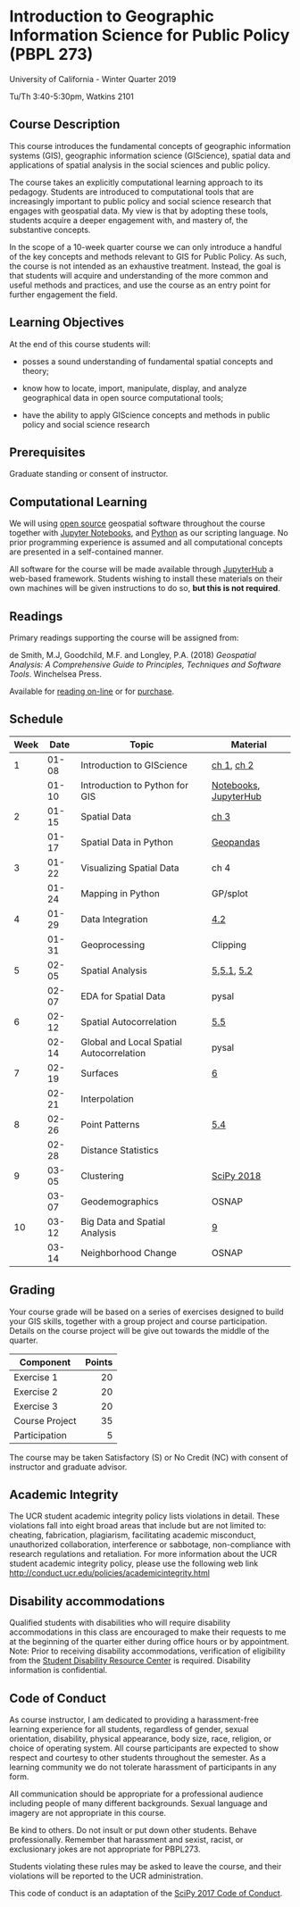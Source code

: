 # Introduction to Geographic Information Science for Public Policy (PBPL 273)  
University of California - Winter Quarter 2019

Tu/Th 3:40-5:30pm, Watkins 2101 

## Course Description

This course introduces the fundamental concepts of geographic
information systems (GIS), geographic information science (GIScience),
spatial data and applications of spatial analysis in the social sciences and public policy.


The course takes an explicitly computational learning approach to its pedagogy.
Students are introduced to computational tools that are increasingly important
to public policy and social science research that engages with geospatial data.
My view is that by adopting these tools, students acquire a deeper engagement
with, and mastery of, the substantive concepts.

In the scope of a 10-week quarter course we can only introduce a handful of the
key concepts and methods relevant to GIS for Public Policy. As such, the
course is not intended as an exhaustive treatment. Instead, the goal is that
students will acquire and understanding of the more common and useful methods
and practices, and use the course as an entry point for further engagement the
field.

## Learning Objectives

At the end of this course students will:

-   posses a sound understanding of fundamental spatial concepts and theory;

-   know how to locate, import, manipulate, display, and analyze
    geographical data in open source computational tools;

-   have the ability to apply GIScience concepts and methods in public policy and
    social science research

## Prerequisites

Graduate standing or consent of instructor.

## Computational Learning

We will using [open source](https://en.wikipedia.org/wiki/Open-source_software) geospatial software throughout the course together with [Jupyter Notebooks](https://jupyter.org), and [Python](https://python.org) as our scripting language. No prior programming experience is assumed and all computational concepts are presented in a self-contained manner.

All software for the course will be made available through [JupyterHub](https://jupyter.org/) a web-based framework. Students wishing to install these materials on their own machines will be given instructions to do so, **but this is not required**.

## Readings

Primary readings supporting the course will be assigned from:

de Smith, M.J, Goodchild, M.F. and Longley, P.A. (2018) _Geospatial Analysis: A Comprehensive Guide to Principles, Techniques and Software Tools_. Winchelsea Press.

Available for [reading on-line](http://www.spatialanalysisonline.com/HTML/index.html) or for [purchase](https://www.amazon.com/Geospatial-Analysis-Comprehensive-Michael-Smith/dp/1912556030).


## Schedule


| Week |  Date | Topic                                    | Material                                |
|------|-------|------------------------------------------|-----------------------------------------|
|    1 | 01-08 | Introduction to GIScience                | [ch 1][ch 1], [ch 2][ch 2]              |
|      | 01-10 | Introduction to Python for GIS           | [Notebooks][0110a], [JupyterHub][0110b] |
|    2 | 01-15 | Spatial Data                             | [ch 3][ch 3]                            |
|      | 01-17 | Spatial Data in Python                   | [Geopandas][gp]                         |
|    3 | 01-22 | Visualizing Spatial Data                 | ch 4                                    |
|      | 01-24 | Mapping in Python                        | GP/splot                                |
|    4 | 01-29 | Data Integration                         | [4.2][4.2]                              |
|      | 01-31 | Geoprocessing                            | Clipping                                |
|    5 | 02-05 | Spatial Analysis                         | [5][5],[5.1][5.1], [5.2][5.2]           |
|      | 02-07 | EDA for Spatial Data                     | pysal                                   |
|    6 | 02-12 | Spatial Autocorrelation                  | [5.5][5.5]                              |
|      | 02-14 | Global and Local Spatial Autocorrelation | pysal                                   |
|    7 | 02-19 | Surfaces                                 | [6][6]                                  |
|      | 02-21 | Interpolation                            |                                         |
|    8 | 02-26 | Point Patterns                           | [5.4][5.4]                              |
|      | 02-28 | Distance Statistics                      |                                         |
|    9 | 03-05 | Clustering                               | [SciPy 2018][SciPy 2018]                |
|      | 03-07 | Geodemographics                          | OSNAP                                   |
|   10 | 03-12 | Big Data and Spatial Analysis            | [9][9]                                  |
|      | 03-14 | Neighborhood Change                      | OSNAP                                   |

## Grading

Your course grade will be based on a series of exercises designed to build your
GIS skills, together with a group project and course participation. Details on
the course project will be give out towards the middle of the quarter.

| Component      | Points |
|----------------|-------:|
| Exercise 1     |     20 |
| Exercise 2     |     20 |
| Exercise 3     |     20 |
| Course Project |     35 |
| Participation  |      5 |

The course may be taken Satisfactory (S) or No Credit (NC) with consent
of instructor and graduate advisor.

## Academic Integrity

The UCR student academic integrity policy lists violations in detail.
These violations fall into eight broad areas that include but are not
limited to: cheating, fabrication, plagiarism, facilitating academic
misconduct, unauthorized collaboration, interference or sabbotage,
non-compliance with research regulations and retaliation. For more
information about the UCR student academic integrity policy, please use
the following web link
<http://conduct.ucr.edu/policies/academicintegrity.html>

## Disability accommodations

Qualified students with disabilities who will require disability
accommodations in this class are encouraged to make their requests to me
at the beginning of the quarter either during office hours or by
appointment. Note: Prior to receiving disability accommodations,
verification of eligibility from the [Student Disability Resource
Center](http://sdrc.ucr.edu/) is required. Disability information is
confidential.

## Code of Conduct

As course instructor, I am dedicated to providing a harassment-free
learning experience for all students, regardless of gender, sexual
orientation, disability, physical appearance, body size, race, religion,
or choice of operating system. All course participants are expected to
show respect and courtesy to other students throughout the semester. As
a learning community we do not tolerate harassment of participants in
any form.

All communication should be appropriate for a professional audience
including people of many different backgrounds. Sexual language and
imagery are not appropriate in this course.

Be kind to others. Do not insult or put down other students. Behave
professionally. Remember that harassment and sexist, racist, or
exclusionary jokes are not appropriate for PBPL273.

Students violating these rules may be asked to leave the course, and
their violations will be reported to the UCR administration.

This code of conduct is an adaptation of the [SciPy 2017 Code of
Conduct](https://scipy2017.scipy.org/ehome/220975/493434/).


[ch 1]: http://www.spatialanalysisonline.com/HTML/introduction_and_terminology.htm 
[ch 2]: http://www.spatialanalysisonline.com/HTML/conceptual_frameworks_for_spat.htm
[ch 3]: http://www.spatialanalysisonline.com/HTML/methodological_context.htm
[4.2]: http://www.spatialanalysisonline.com/HTML/geometric_and_related_operatio.htm 
[5]: http://www.spatialanalysisonline.com/HTML/building_blocks_of_spatial_ana.htm
[5.1]: http://www.spatialanalysisonline.com/HTML/statistical_methods_and_spatia.htm 
[5.2]:  http://www.spatialanalysisonline.com/HTML/exploratory_spatial_data_analy.htm
[5.4]: http://www.spatialanalysisonline.com/HTML/point_sets_and_distance_statis.htm
[5.5]:  http://www.spatialanalysisonline.com/HTML/spatial_autocorrelation.htm
[6]: http://www.spatialanalysisonline.com/HTML/surface_and_field_analysis.htm
[7]: http://www.spatialanalysisonline.com/HTML/network_and_location_analysis.htm
[SciPy 2018]: http://conference.scipy.org/proceedings/scipy2018/serge_rey.html
[9]: http://www.spatialanalysisonline.com/HTML/afterword.htm

[JupyterHub]: https://geodatascience.net/hub/user-redirect/git-pull?repo=https%3A%2F%2Fgithub.com%2Fsjsrey%2Fpbpl273w19&app=notebook 
[0110a]: https://geodatascience.net/hub/user-redirect/git-pull?repo=https%3A%2F%2Fgithub.com%2Fsjsrey%2Fpbpl273w19&branch=master&subPath=notebooks%2F0110%2FA0_notebook_intro.ipynb&app=notebook
[0110b]: https://geodatascience.net/hub/user-redirect/git-pull?repo=https%3A%2F%2Fgithub.com%2Fsjsrey%2Fpbpl273w19&branch=master&subPath=notebooks%2F0110&app=notebook
[gp]: https://geodatascience.net/hub/user-redirect/git-pull?repo=https%3A%2F%2Fgithub.com%2Fsjsrey%2Fpbpl273w19&branch=master&subPath=notebooks%2F0117&app=notebook
